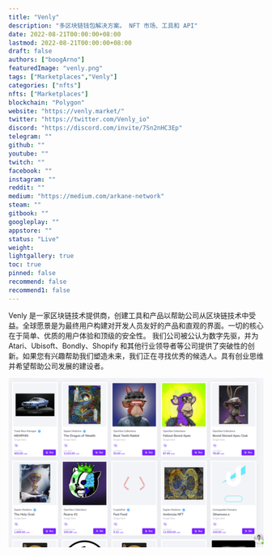 ```yaml
---
title: "Venly"
description: "多区块链钱包解决方案。 NFT 市场、工具和 API"
date: 2022-08-21T00:00:00+08:00
lastmod: 2022-08-21T00:00:00+08:00
draft: false
authors: ["boogArno"]
featuredImage: "venly.png"
tags: ["Marketplaces","Venly"]
categories: ["nfts"]
nfts: ["Marketplaces"]
blockchain: "Polygon"
website: "https://venly.market/"
twitter: "https://twitter.com/Venly_io"
discord: "https://discord.com/invite/7Sn2nHC3Ep"
telegram: ""
github: ""
youtube: ""
twitch: ""
facebook: ""
instagram: ""
reddit: ""
medium: "https://medium.com/arkane-network"
steam: ""
gitbook: ""
googleplay: ""
appstore: ""
status: "Live"
weight: 
lightgallery: true
toc: true
pinned: false
recommend: false
recommend1: false
---
```

Venly 是一家区块链技术提供商，创建工具和产品以帮助公司从区块链技术中受益。全球愿景是为最终用户构建对开发人员友好的产品和直观的界面。一切的核心在于简单、优质的用户体验和顶级的安全性。
我们公司被公认为数字先驱，并为 Atari、Ubisoft、Bondly、Shopify 和其他行业领导者等公司提供了突破性的创新。如果您有兴趣帮助我们塑造未来，我们正在寻找优秀的候选人。具有创业思维并希望帮助公司发展的建设者。

![venly-dapp-marketplaces-matic-image1_b573fbe9e7c953135d0100e3938a32e7](venly-dapp-marketplaces-matic-image1_b573fbe9e7c953135d0100e3938a32e7.png)